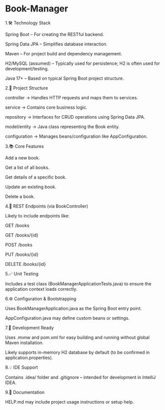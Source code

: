 # Book-Manager

1.🛠️ Technology Stack

Spring Boot – For creating the RESTful backend.

Spring Data JPA – Simplifies database interaction.

Maven – For project build and dependency management.

H2/MySQL (assumed) – Typically used for persistence; H2 is often used for development/testing.

Java 17+ – Based on typical Spring Boot project structure.

2.📁 Project Structure

controller → Handles HTTP requests and maps them to services.

service → Contains core business logic.

repository → Interfaces for CRUD operations using Spring Data JPA.

model/entity → Java class representing the Book entity.

configuration → Manages beans/configuration like AppConfiguration.

3.📚 Core Features

Add a new book.

Get a list of all books.

Get details of a specific book.

Update an existing book.

Delete a book.

4.🧩 REST Endpoints (via BookController)

Likely to include endpoints like:

GET /books

GET /books/{id}

POST /books

PUT /books/{id}

DELETE /books/{id}

5.✅ Unit Testing

Includes a test class (BookManagerApplicationTests.java) to ensure the application context loads correctly.

6.⚙️ Configuration & Bootstrapping

Uses BookManagerApplication.java as the Spring Boot entry point.

AppConfiguration.java may define custom beans or settings.

7.🧪 Development Ready

Uses .mvnw and pom.xml for easy building and running without global Maven installation.

Likely supports in-memory H2 database by default (to be confirmed in application.properties).

8.💡 IDE Support

Contains .idea/ folder and .gitignore – intended for development in IntelliJ IDEA.

9.📄 Documentation

HELP.md may include project usage instructions or setup help.
